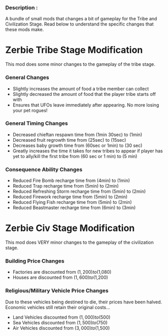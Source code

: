 ### Description :
A bundle of small mods that changes a bit of gameplay for the Tribe and Civilization Stage. Read below to understand the specific changes that these mods make.

# Zerbie Tribe Stage Modification
This mod does some minor changes to the gameplay of the tribe stage.

### General Changes
- Slightly increases the amount of food a tribe member can collect
- Slightly decreased the amount of food that the player tribe starts off with
- Ensures that UFOs leave immediately after appearing. No more losing your pet rogues!

### General Timing Changes
- Decreased chieftan respawn time from (1min 30sec) to (1min)
- Decreased fruit regrowth time from (25sec) to (15sec)
- Decreases baby growth time from (60sec or 1min) to (30 sec)
- Greatly increases the time it takes for new tribes to appear if player has yet to ally/kill the first tribe from (60 sec or 1 min) to (5 min)

### Consequence Ability Changes
- Reduced Fire Bomb recharge time from (4min) to (1min)
- Reduced Trap recharge time from (5min) to (2min)
- Reduced Refreshing Storm recharge time from (5min) to (2min)
- Reduced Firework recharge time from (5min) to (2min)
- Reduced Flying Fish recharge time from (5min) to (2min)
- Reduced Beastmaster recharge time from (6min) to (3min)

# Zerbie Civ Stage Modification
This mod does VERY minor changes to the gameplay of the civilization stage.

### Building Price Changes
- Factories are discounted from ($1,200) to ($1,080)
- Houses are discounted from ($1,600) to ($1,200)

### Religious/Military Vehicle Price Changes
  Due to these vehicles being destined to die, their prices have been halved. Economic vehicles still retain their original costs...
- Land Vehicles discounted from ($1,000) to ($500)
- Sea Vehicles discounted from ($1,500) to ($750)
- Air Vehicles discounted from ($3,000) to ($1,500)
